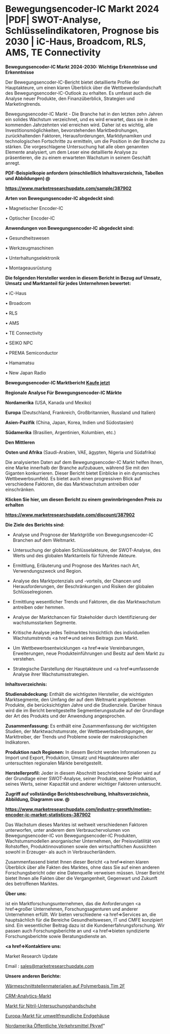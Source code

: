 # Bewegungsencoder-IC Markt 2024 |PDF| SWOT-Analyse, Schlüsselindikatoren, Prognose bis 2030 | iC-Haus, Broadcom, RLS, AMS, TE Connectivity

<strong>Bewegungsencoder-IC Markt 2024-2030: Wichtige Erkenntnisse und Erkenntnisse</strong>

Der Bewegungsencoder-IC-Bericht bietet detaillierte Profile der Hauptakteure, um einen klaren Überblick über die Wettbewerbslandschaft des Bewegungsencoder-IC-Outlook zu erhalten. Es umfasst auch die Analyse neuer Produkte, den Finanzüberblick, Strategien und Marketingtrends.

Bewegungsencoder-IC Markt - Die Branche hat in den letzten zehn Jahren ein solides Wachstum verzeichnet, und es wird erwartet, dass sie in den kommenden Jahrzehnten viel erreichen wird. Daher ist es wichtig, alle Investitionsmöglichkeiten, bevorstehenden Marktbedrohungen, zurückhaltenden Faktoren, Herausforderungen, Marktdynamiken und technologischen Fortschritte zu ermitteln, um die Position in der Branche zu stärken. Die vorgeschlagene Untersuchung hat alle oben genannten Elemente analysiert, um dem Leser eine detaillierte Analyse zu präsentieren, die zu einem erwarteten Wachstum in seinem Geschäft anregt.



<strong><b>PDF-Beispielkopie anfordern (einschließlich Inhaltsverzeichnis, Tabellen und Abbildungen) @ </b></strong>

<strong><a href=https://www.marketresearchupdate.com/sample/387902>

<strong>https://www.marketresearchupdate.com/sample/387902</u></a></strong></strong>



<strong>Arten von Bewegungsencoder-IC abgedeckt sind:</strong>

• Magnetischer Encoder-IC

• Optischer Encoder-IC



<strong>Anwendungen von Bewegungsencoder-IC abgedeckt sind:</strong>

• Gesundheitswesen

• Werkzeugmaschinen

• Unterhaltungselektronik

• Montageausrüstung



<strong>Die folgenden Hersteller werden in diesem Bericht in Bezug auf Umsatz, Umsatz und Marktanteil für jedes Unternehmen bewertet:</strong>

• iC-Haus

• Broadcom

• RLS

• AMS

• TE Connectivity

• SEIKO NPC

• PREMA Semiconductor

• Hamamatsu

• New Japan Radio



<strong>Bewegungsencoder-IC Marktbericht <a href=https://www.marketresearchupdate.com/buynow/387902>Kaufe jetzt</a></strong>



<strong>Regionale Analyse Für Bewegungsencoder-IC Märkte</strong>



<strong>Nordamerika</strong> (USA, Kanada und Mexiko)



<strong>Europa</strong> (Deutschland, Frankreich, Großbritannien, Russland und Italien)



<strong>Asien-Pazifik</strong> (China, Japan, Korea, Indien und Südostasien)



<strong>Südamerika</strong> (Brasilien, Argentinien, Kolumbien, etc.)



<strong>Den Mittleren</strong> 

<strong>Osten und Afrika</strong> (Saudi-Arabien, VAE, ägypten, Nigeria und Südafrika)

Die analysierten Daten auf dem Bewegungsencoder-IC Markt helfen Ihnen, eine Marke innerhalb der Branche aufzubauen, während Sie mit den Giganten konkurrieren. Dieser Bericht bietet Einblicke in ein dynamisches Wettbewerbsumfeld. Es bietet auch einen progressiven Blick auf verschiedene Faktoren, die das Marktwachstum antreiben oder einschränken.



<strong>Klicken Sie hier, um diesen Bericht zu einem gewinnbringenden Preis zu erhalten
</strong>

<strong><a href=https://www.marketresearchupdate.com/discount/387902>https://www.marketresearchupdate.com/discount/387902</b></u></strong></a>



<strong>Die Ziele des Berichts sind:</strong>

- Analyse und Prognose der Marktgröße von Bewegungsencoder-IC Branchen auf dem Weltmarkt.

- Untersuchung der globalen Schlüsselakteure, der SWOT-Analyse, des Werts und des globalen Marktanteils für führende Akteure.

- Ermittlung, Erläuterung und Prognose des Marktes nach Art, Verwendungszweck und Region.

- Analyse des Marktpotenzials und -vorteils, der Chancen und Herausforderungen, der Beschränkungen und Risiken der globalen Schlüsselregionen.

- Ermittlung wesentlicher Trends und Faktoren, die das Marktwachstum antreiben oder hemmen.

- Analyse der Marktchancen für Stakeholder durch Identifizierung der wachstumsstarken Segmente.

- Kritische Analyse jedes Teilmarktes hinsichtlich des individuellen Wachstumstrends <a href=>und</a> seines Beitrags zum Markt.

- Um Wettbewerbsentwicklungen <a href=>wie</a> Vereinbarungen, Erweiterungen, neue Produkteinführungen und Besitz auf dem Markt zu verstehen.

- Strategische Darstellung der Hauptakteure und <a href=>umfas</a>sende Analyse ihrer Wachstumsstrategien.



<strong>Inhaltsverzeichnis:</strong>



<strong>Studienabdeckung:</strong> Enthält die wichtigsten Hersteller, die wichtigsten Marktsegmente, den Umfang der auf dem Weltmarkt angebotenen Produkte, die berücksichtigten Jahre und die Studienziele. Darüber hinaus wird die im Bericht bereitgestellte Segmentierungsstudie auf der Grundlage der Art des Produkts und der Anwendung angesprochen.



<strong>Zusammenfassung:</strong> Es enthält eine Zusammenfassung der wichtigsten Studien, der Marktwachstumsrate, der Wettbewerbsbedingungen, der Markttreiber, der Trends und Probleme sowie der makroskopischen Indikatoren.



<strong>Produktion nach Regionen:</strong> In diesem Bericht werden Informationen zu Import und Export, Produktion, Umsatz und Hauptakteuren aller untersuchten regionalen Märkte bereitgestellt.



<strong>Herstellerprofil:</strong> Jeder in diesem Abschnitt beschriebene Spieler wird auf der Grundlage einer SWOT-Analyse, seiner Produkte, seiner Produktion, seines Werts, seiner Kapazität und anderer wichtiger Faktoren untersucht.



<strong><b>Zugriff auf vollständige Berichtsbeschreibung, Inhaltsverzeichnis, Abbildung, Diagramm usw. @ </b></strong>

<strong><a href=https://www.marketresearchupdate.com/industry-growth/motion-encoder-ic-market-statistices-387902>https://www.marketresearchupdate.com/industry-growth/motion-encoder-ic-market-statistices-387902</a></strong>

Das Wachstum dieses Marktes ist weltweit verschiedenen Faktoren unterworfen, unter anderem dem Verbrauchervolumen von Bewegungsencoder-IC von Bewegungsencoder-IC Produkten, Wachstumsmodellen anorganischer Unternehmen, der Preisvolatilität von Rohstoffen, Produktinnovationen sowie den wirtschaftlichen Aussichten sowohl in Erzeuger- als auch in Verbraucherländern.

Zusammenfassend bietet Ihnen dieser Bericht <a href=>einen</a> klaren Überblick über alle Fakten des Marktes, ohne dass Sie auf einen anderen Forschungsbericht oder eine Datenquelle verweisen müssen. Unser Bericht bietet Ihnen alle Fakten über die Vergangenheit, Gegenwart und Zukunft des betroffenen Marktes.



<strong>Über uns:</strong>

 ist ein Marktforschungsunternehmen, das die Anforderungen <a href=>großer</a> Unternehmen, Forschungsagenturen und anderer Unternehmen erfüllt. Wir bieten verschiedene <a href=>Services</a> an, die hauptsächlich für die Bereiche Gesundheitswesen, IT und CMFE konzipiert sind. Ein wesentlicher Beitrag dazu ist die Kundenerfahrungsforschung. Wir passen auch Forschungsberichte an und <a href=>bieten</a> syndizierte Forschungsberichte sowie Beratungsdienste an.



<strong><a href=>Kontaktiere uns:</a></strong>

Market Research Update

Email : sales@marketresearchupdate.com



<strong>Unsere anderen Berichte:</strong>

<a href=https://www.linkedin.com/pulse/polymer-based-thermal-interface-materials-tim-2f>Wärmeschnittstellenmaterialien auf Polymerbasis Tim 2F</a>

<a href=https://www.linkedin.com/pulse/crm-analytics-market-size-emerging-trends-consumption>CRM-Analytics-Markt</a>

<a href=https://www.linkedin.com/pulse/nitrile-exam-gloves-market-sizing-up-anticipating-trends>Markt für Nitril-Untersuchungshandschuhe</a>

<a href=https://www.linkedin.com/pulse/europe-environmental-backshells-market-trends>Europa-Markt für umweltfreundliche Endgehäuse</a>

<a href=https://www.linkedin.com/pulse/north-america-public-transportation-pkywf/>Nordamerika Öffentliche Verkehrsmittel Pkywf</a>"
